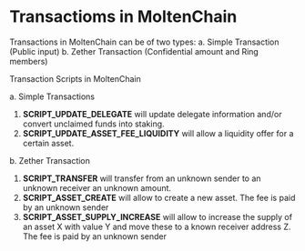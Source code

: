# Transactioms in MoltenChain

Transactions in MoltenChain can be of two types:
a. Simple Transaction (Public input)
b. Zether Transaction (Confidential amount and Ring members)

Transaction Scripts in MoltenChain

a. Simple Transactions
  1. **SCRIPT_UPDATE_DELEGATE** will update delegate information and/or convert unclaimed funds into staking. 
  3. **SCRIPT_UPDATE_ASSET_FEE_LIQUIDITY** will allow a liquidity offer for a certain asset. 
  
b. Zether Transaction
  1. **SCRIPT_TRANSFER** will transfer from an unknown sender to an unknown receiver an unknown amount. 
  4. **SCRIPT_ASSET_CREATE** will allow to create a new asset. The fee is paid by an unknown sender
  5. **SCRIPT_ASSET_SUPPLY_INCREASE** will allow to increase the supply of an asset X with value Y and move these to a known receiver address Z. The fee is paid by an unknown sender   
